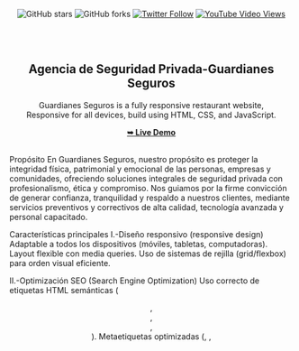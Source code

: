 <div align="center">
  
  
  ![GitHub stars](https://img.shields.io/github/stars/codewithsadee/grilli?style=social)
  ![GitHub forks](https://img.shields.io/github/forks/codewithsadee/grilli?style=social)
[![Twitter Follow](https://img.shields.io/twitter/follow/codewithsadee_?style=social)](https://twitter.com/intent/follow?screen_name=codewithsadee_)
  [![YouTube Video Views](https://img.shields.io/youtube/views/CjVGp5kGHxA?style=social)](https://youtu.be/CjVGp5kGHxA)

  <br />
  <br />

  <h2 align="center">Agencia de Seguridad Privada-Guardianes Seguros</h2>

  Guardianes Seguros is a fully responsive restaurant website, <br />Responsive for all devices, build using HTML, CSS, and JavaScript.

  <a href="https://github.com/brenda19011/Desarrollador.github.io.git/"><strong>➥ Live Demo</strong></a>

</div>

<br />
Propósito
En Guardianes Seguros, nuestro propósito es proteger la integridad física, patrimonial y emocional de las personas, empresas y comunidades, ofreciendo soluciones integrales de seguridad privada con profesionalismo, ética y compromiso. Nos guiamos por la firme convicción de generar confianza, tranquilidad y respaldo a nuestros clientes, mediante servicios preventivos y correctivos de alta calidad, tecnología avanzada y personal capacitado.

Características principales 
I.-Diseño responsivo (responsive design)
Adaptable a todos los dispositivos (móviles, tabletas, computadoras).
Layout flexible con media queries.
Uso de sistemas de rejilla (grid/flexbox) para orden visual eficiente.

II.-Optimización SEO (Search Engine Optimization)
Uso correcto de etiquetas HTML semánticas (<header>, <section>, <article>, <footer>).
Metaetiquetas optimizadas (<meta name="description">, <meta name="keywords">, <title>).
Contenido estructurado para indexación efectiva en motores de búsqueda.
Carga rápida y reducción de recursos innecesarios (minificación de CSS/JS).

III.-URLs amigables (Friendly URLs)
Rutas limpias y legibles para el usuario y motores de búsqueda (ej: /servicios, /nosotros, /contacto).
Sin caracteres especiales, parámetros largos ni extensiones innecesarias.

IV.-Estilos UI/UX modernos
Paleta de colores institucional (ej. negro, dorado, blanco).
Tipografía clara, profesional y accesible.
Botones llamativos y bien posicionados con efectos de hover.
Uso de iconografía y animaciones suaves para mejorar la experiencia de navegación.
Jerarquía visual con subtítulos, bloques de contenido y tarjetas informativas.

V.-Componentes reutilizables (UI reutilizable)
Menús, botones, formularios y tarjetas modulares reutilizables.
Estilos centralizados con variables CSS (por ejemplo: --gold-crayola, --weight-bold).
Separación clara entre estructura HTML, estilos CSS y comportamiento JS.

VI.-Accesibilidad (A11Y)
Texto con suficiente contraste de color.
Navegación por teclado y lectores de pantalla.
Atributos alt en imágenes y roles en componentes interactivos.

VII.-Integración con herramientas externas
Botón de contacto vía WhatsApp.
Mapa de ubicación integrado (Google Maps o similar).
Formularios de contacto funcionales con validación.

VIII.-Seguridad y confianza
licencia
Políticas de privacidad y términos de uso visibles.
Pie de página con enlaces legales y redes sociales.

Tecnologías Utilizadas
I.-HTML
Estructura semántica del sitio
II.-CSS 
Estilización avanzada, diseño responsivo con media queries, animaciones y variables.
III.-JavaScript
Interactividad del sitio: sliders, menús desplegables, validaciones de formularios, etc.

IV.-Frameworks y bibliotecas opcionales
Bootstrap o CSS: para UI rápida, responsiva y consistente.
Swiper.js: para carruseles de imágenes o testimonios.

V.-Versionamiento y despliegue
Git + GitHub
Control de versiones y colaboración en equipo.

Hosting personalizado
Para subir archivos al servidor.

VI.-Canva 
Para diseño gráfico o prototipos UI previos.


### Demo Screeshots

![Guardianes SegurosDesktop Demo](./readme-images/1.png "Desktop Demo")

Estructura del proyecto
guardianes-seguros/
│
├── index.html                 ← Página principal
├── nosotros.html              ← Página de "Quiénes somos"
├── servicios.html             ← Página de servicios ofrecidos
├── contacto.html              ← Formulario de contacto
├── politicas.html             ← Políticas de servicio
├── terminos.html              ← Términos de uso
│
├── assets/                    ← Carpeta de recursos estáticos
│   ├── css/
│   │   ├── style.css          ← Estilos principales del sitio
│   │   └── responsive.css     ← Estilos adaptativos (media queries)
│   │
│   ├── js/
│   │   ├── main.js            ← Funciones JS generales (menú, sliders, validaciones)
│   │   └── contacto.js        ← Validación del formulario de contacto
│   │
│   ├── img/
│   │   ├── logo.png           ← Logo de la empresa
│   │   ├── banner.jpg         ← Imagen del encabezado
│   │   └── (otras imágenes)   ← Íconos, fondos, etc.
│   │
│   └── fonts/                 ← Tipografías personalizadas o Google Fonts descargadas
│
├── components/                ← Partes reutilizables (opcional si usas PHP o frameworks)
│   ├── header.html            ← Encabezado del sitio
│   ├── footer.html            ← Pie de página
│   └── navbar.html            ← Menú de navegación
│
├── php/                       ← Scripts PHP (si hay backend)
│   └── enviar-formulario.php ← Envío de formularios
│
├── .gitignore                 ← Archivos a ignorar por Git
├── README.md                  ← Descripción del proyecto
└── favicon.ico                ← Ícono de pestaña


### Prerequisites

Before you begin, ensure you have met the following requirements:

* [Git](https://git-scm.com/downloads "Download Git") must be installed on your operating system.

### Run Locally

To run **Guardianes Seguros** locally, run this command on your git bash:

Linux and macOS:

```bash
sudo git clone https://github.com/brenda19011/Desarrollador.github.io.git
```

Windows:

```bash
git clone https://github.com/brenda19011/Desarrollador.github.io.git
```

### Contact

If you want to contact with me you can reach me at [Twitter](https://www.twitter.com/codewithsadee).

### License

[MIT](https://choosealicense.com/licenses/mit/)
